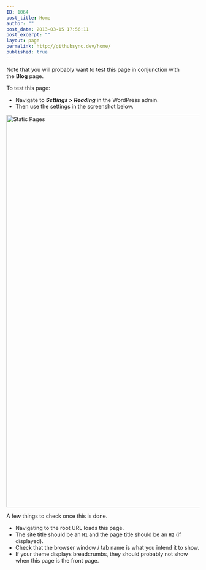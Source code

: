 ```yaml
---
ID: 1064
post_title: Home
author: ""
post_date: 2013-03-15 17:56:11
post_excerpt: ""
layout: page
permalink: http://githubsync.dev/home/
published: true
---
```

Note that you will probably want to test this page in conjunction with the <strong>Blog</strong> page.

To test this page:
<ul>
	<li>Navigate to <strong><em>Settings &gt; Reading</em></strong> in the WordPress admin.</li>
	<li>Then use the settings in the screenshot below.</li>
</ul>
<img class="alignnone size-full wp-image-1071" alt="Static Pages" src="http://githubsync.dev/wp-content/uploads/2013/03/static-pages.png" width="1390" height="1022" />

A few things to check once this is done.
<ul>
	<li>Navigating to the root URL loads this page.</li>
	<li>The site title should be an <code>H1</code> and the page title should be an <code>H2</code> (if displayed).</li>
	<li>Check that the browser window / tab name is what you intend it to show.</li>
	<li>If your theme displays breadcrumbs, they should probably not show when this page is the front page.</li>
</ul>